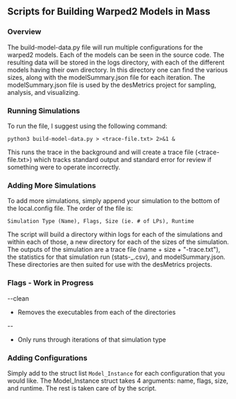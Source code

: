 ## Scripts for Building Warped2 Models in Mass


### Overview
The build-model-data.py file will run multiple configurations for the warped2 models. Each of the
models can be seen in the source code. The resulting data will be stored in the logs directory, with
each of the different models having their own directory. In this directory one can find the various
sizes, along with the modelSummary.json file for each iteration. The modelSummary.json file is used
by the desMetrics project for sampling, analysis, and visualizing.

### Running Simulations
To run the file, I suggest using the following command:
```
python3 build-model-data.py > <trace-file.txt> 2>&1 &
```
This runs the trace in the background and will create a trace file (<trace-file.txt>) which tracks standard output and standard error for review if something were to operate incorrectly. 

### Adding More Simulations
To add more simulations, simply append your simulation to the bottom of the local.config file. The order of the file is:
```
Simulation Type (Name), Flags, Size (ie. # of LPs), Runtime
```
The script will build a directory within logs for each of the simulations and within each of those,
a new directory for each of the sizes of the simulation. The outputs of the simulation are a trace
file (name + size + "-trace.txt"), the statistics for that simulation run (stats-<name>_<size>.csv),
and modelSummary.json. These directories are then suited for use with the desMetrics projects.


### Flags - Work in Progress

--clean
* Removes the executables from each of the directories

--<model>
* Only runs through iterations of that simulation type


### Adding Configurations
Simply add to the struct list `Model_Instance` for each configuration that you would like. The
Model_Instance struct takes 4 arguments: name, flags, size, and runtime. The rest is taken care of
by the script. 